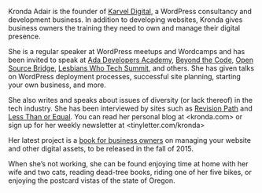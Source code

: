 Kronda Adair is the founder of [Karvel Digital](http://karveldigital.com), a WordPress consultancy and development business. In addition to developing websites, Kronda gives business owners the training they need to own and manage their digital presence.

She is a regular speaker at WordPress meetups and Wordcamps and has been invited to speak at [Ada Developers Academy](http://adadevelopersacademy.org), [Beyond the Code](http://beyondthecode.io), [Open Source Bridge](http://opensourcebridge.org), [Lesbians Who Tech Summit](http://lesbianswhotech.org), and others. She has given talks on WordPress deployment processes, successful site planning, starting your own business, and more.

She also writes and speaks about issues of diversity (or lack thereof) in the tech industry. She has been interviewed by sites such as [Revision Path](http://revisionpath.com/kronda-adair/) and [Less Than or Equal](http://www.lessthanorequal.com/episodes/10). You can read her personal blog at <kronda.com> or sign up for her weekly newsletter at <tinyletter.com/kronda>

Her latest project is a [book for business owners](http://karveldigital.com/website-guide/) on managing your website and other digital assets, to be released in the fall of 2015.

When she’s not working, she can be found enjoying time at home with her wife and two cats, reading dead-tree books, riding one of her five bikes, or enjoying the postcard vistas of the state of Oregon.